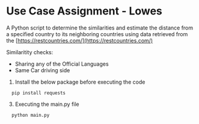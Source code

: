 # Use Case Assignment - Lowes


A Python script to determine the similarities and estimate the distance from a specified country to its neighboring countries using data retrieved from the [https://restcountries.com/](https://restcountries.com/)

Similaritity checks:
- Sharing any of the Official Languages
- Same Car driving side

1. Install the below package before executing the code
```
  pip install requests
```
3. Executing the main.py file
```
  python main.py
```

